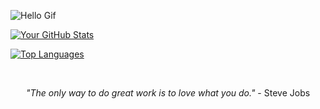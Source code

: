 ![Hello Gif](https://media1.tenor.com/m/BbZnw0Mc1mUAAAAd/crow-smart.gif)

<p align="left">
  <a href="https://github.com/Utartizan">
    <img src="https://github-readme-stats.vercel.app/api?username=Utartizan&show_icons=true&theme=dracula" alt="Your GitHub Stats" />
  </a>
</p>
<p align="left">
  <a href="https://github.com/Utartizan">
    <img src="https://github-readme-stats.vercel.app/api/top-langs/?username=Utartizan&layout=compact&theme=dracula" alt="Top Languages" />
  </a>
</p>

<br>
<p align="center"><i>"The only way to do great work is to love what you do."</i> - Steve Jobs</p>
<br>
